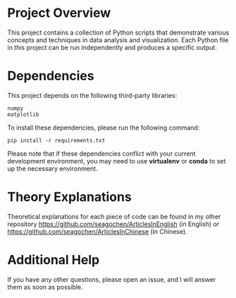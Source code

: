 # Project Overview

This project contains a collection of Python scripts that demonstrate various concepts and techniques in data analysis and visualization. Each Python file in this project can be run independently and produces a specific output.

# Dependencies

This project depends on the following third-party libraries:

```shell
numpy
matplotlib
```

To install these dependencies, please run the following command:

```shell
pip install -r requirements.txt
```

Please note that if these dependencies conflict with your current development environment, you may need to use **virtualenv** or **conda** to set up the necessary environment.

# Theory Explanations

Theoretical explanations for each piece of code can be found in my other repository https://github.com/seagochen/ArticlesInEnglish (in English) or https://github.com/seagochen/ArticlesInChinese (in Chinese).

# Additional Help

If you have any other questions, please open an issue, and I will answer them as soon as possible.